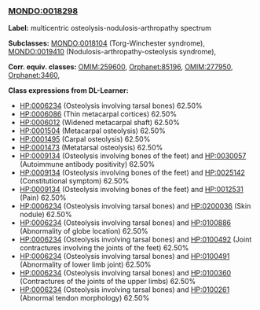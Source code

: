 
### [MONDO:0018298](http://purl.obolibrary.org/obo/MONDO_0018298)
**Label:** multicentric osteolysis-nodulosis-arthropathy spectrum

**Subclasses:** [MONDO:0018104](http://purl.obolibrary.org/obo/MONDO_0018104) (Torg-Winchester syndrome), [MONDO:0019410](http://purl.obolibrary.org/obo/MONDO_0019410) (Nodulosis-arthropathy-osteolysis syndrome), 

**Corr. equiv. classes:** [OMIM:259600](http://purl.obolibrary.org/obo/OMIM_259600), [Orphanet:85196](http://www.orpha.net/ORDO/Orphanet_85196), [OMIM:277950](http://purl.obolibrary.org/obo/OMIM_277950), [Orphanet:3460](http://www.orpha.net/ORDO/Orphanet_3460), 

**Class expressions from DL-Learner:**

- [HP:0006234](http://purl.obolibrary.org/obo/HP_0006234) (Osteolysis involving tarsal bones) 62.50%
- [HP:0006086](http://purl.obolibrary.org/obo/HP_0006086) (Thin metacarpal cortices) 62.50%
- [HP:0006012](http://purl.obolibrary.org/obo/HP_0006012) (Widened metacarpal shaft) 62.50%
- [HP:0001504](http://purl.obolibrary.org/obo/HP_0001504) (Metacarpal osteolysis) 62.50%
- [HP:0001495](http://purl.obolibrary.org/obo/HP_0001495) (Carpal osteolysis) 62.50%
- [HP:0001473](http://purl.obolibrary.org/obo/HP_0001473) (Metatarsal osteolysis) 62.50%
- [HP:0009134](http://purl.obolibrary.org/obo/HP_0009134) (Osteolysis involving bones of the feet) and [HP:0030057](http://purl.obolibrary.org/obo/HP_0030057) (Autoimmune antibody positivity) 62.50%
- [HP:0009134](http://purl.obolibrary.org/obo/HP_0009134) (Osteolysis involving bones of the feet) and [HP:0025142](http://purl.obolibrary.org/obo/HP_0025142) (Constitutional symptom) 62.50%
- [HP:0009134](http://purl.obolibrary.org/obo/HP_0009134) (Osteolysis involving bones of the feet) and [HP:0012531](http://purl.obolibrary.org/obo/HP_0012531) (Pain) 62.50%
- [HP:0006234](http://purl.obolibrary.org/obo/HP_0006234) (Osteolysis involving tarsal bones) and [HP:0200036](http://purl.obolibrary.org/obo/HP_0200036) (Skin nodule) 62.50%
- [HP:0006234](http://purl.obolibrary.org/obo/HP_0006234) (Osteolysis involving tarsal bones) and [HP:0100886](http://purl.obolibrary.org/obo/HP_0100886) (Abnormality of globe location) 62.50%
- [HP:0006234](http://purl.obolibrary.org/obo/HP_0006234) (Osteolysis involving tarsal bones) and [HP:0100492](http://purl.obolibrary.org/obo/HP_0100492) (Joint contractures involving the joints of the feet) 62.50%
- [HP:0006234](http://purl.obolibrary.org/obo/HP_0006234) (Osteolysis involving tarsal bones) and [HP:0100491](http://purl.obolibrary.org/obo/HP_0100491) (Abnormality of lower limb joint) 62.50%
- [HP:0006234](http://purl.obolibrary.org/obo/HP_0006234) (Osteolysis involving tarsal bones) and [HP:0100360](http://purl.obolibrary.org/obo/HP_0100360) (Contractures of the joints of the upper limbs) 62.50%
- [HP:0006234](http://purl.obolibrary.org/obo/HP_0006234) (Osteolysis involving tarsal bones) and [HP:0100261](http://purl.obolibrary.org/obo/HP_0100261) (Abnormal tendon morphology) 62.50%



